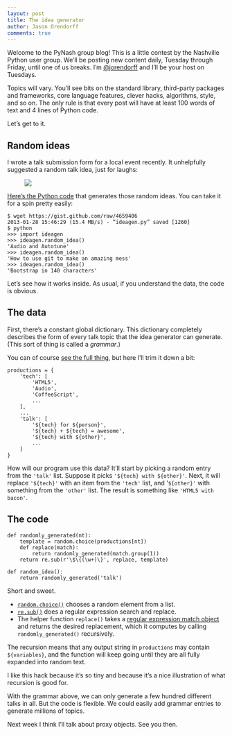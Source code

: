 ```yaml
---
layout: post
title: The idea generator
author: Jason Orendorff
comments: true
---
```


Welcome to the PyNash group blog!
This is a little contest by the Nashville Python user group.
We&rsquo;ll be posting new content daily, Tuesday through Friday,
until one of us breaks.
I&rsquo;m [@jorendorff](https://twitter.com/jorendorff)
and I&rsquo;ll be your host on Tuesdays.

Topics will vary. You&rsquo;ll see bits on the standard library,
third-party packages and frameworks, core language features, clever
hacks, algorithms, style, and so on. The only rule is that every
post will have at least 100 words of text and 4 lines of Python code.

Let&rsquo;s get to it.


## Random ideas

I wrote a talk submission form for a local event recently.
It unhelpfully suggested a random talk idea, just for laughs:

<figure>
  <img src="/images/blog-content/random-idea.png">
</figure>

[Here&rsquo;s the Python code](https://gist.github.com/4659406)
that generates those random ideas.
You can take it for a spin pretty easily:

    $ wget https://gist.github.com/raw/4659406
    2013-01-28 15:46:29 (15.4 MB/s) - “ideagen.py” saved [1260]
    $ python
    >>> import ideagen
    >>> ideagen.random_idea()
    'Audio and Autotune'
    >>> ideagen.random_idea()
    'How to use git to make an amazing mess'
    >>> ideagen.random_idea()
    'Bootstrap in 140 characters'

Let&rsquo;s see how it works inside.
As usual, if you understand the data, the code is obvious.

## The data

First, there&rsquo;s a constant global dictionary.
This dictionary completely describes the form
of every talk topic that the idea generator can generate.
(This sort of thing is called a *grammar*.)

You can of course [see the full thing](https://gist.github.com/4659406),
but here I&rsquo;ll trim it down a bit:

    productions = {
        'tech': [
            'HTML5',
            'Audio',
            'CoffeeScript',
            ...
        ],
        ...
        'talk': [
            '${tech} for ${person}',
            '${tech} + ${tech} = awesome',
            '${tech} with ${other}',
            ...
        ]
    }

How will our program use this data?
It&rsquo;ll start by picking a random entry from the `'talk'` list.
Suppose it picks `'${tech} with ${other}'`.
Next, it will replace `'${tech}'` with an item from the `'tech'` list,
and '`${other}'` with something from the `'other'` list.
The result is something like `'HTML5 with bacon'`.

## The code

    def randomly_generated(nt):
        template = random.choice(productions[nt])
        def replace(match):
            return randomly_generated(match.group(1))
        return re.sub(r'\$\{(\w+)\}', replace, template)

    def random_idea():
        return randomly_generated('talk')

Short and sweet.

* [`random.choice()`](http://docs.python.org/3/library/random.html#random.choice)
  chooses a random element from a list.
* [`re.sub()`](http://docs.python.org/3/library/re.html#re.sub) does
  a regular expression search and replace.
* The helper function `replace()` takes a
  [regular expression match object](http://docs.python.org/3/library/re.html#match-objects)
  and returns the desired replacement,
  which it computes by calling `randomly_generated()` recursively.

The recursion means that any output string in `productions` may contain `${variables}`,
and the function will keep going until they are all fully expanded into random text.

I like this hack because it&rsquo;s so tiny
and because it&rsquo;s a nice illustration of what recursion is good for.

With the grammar above, we can only generate a few hundred different
talks in all. But the code is flexible. We could easily add grammar
entries to generate millions of topics.

Next week I think I&rsquo;ll talk about proxy objects. See you then.
